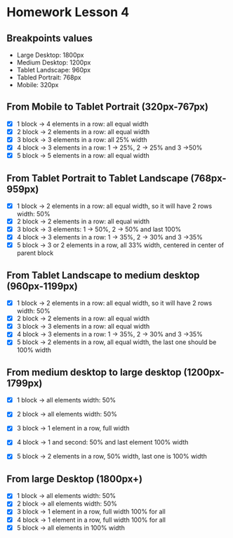 # Homework Lesson 4

## Breakpoints values
- Large Desktop: 1800px
- Medium Desktop: 1200px
- Tablet Landscape: 960px
- Tabled Portrait: 768px
- Mobile: 320px

## From Mobile to Tablet Portrait (320px-767px)

- [x] 1 block -> 4 elements in a row: all equal width
- [x] 2 block -> 2 elements in a row: all equal width
- [x] 3 block -> 3 elements in a row: all 25% width
- [x] 4 block -> 3 elements in a row: 1 -> 25%, 2 -> 25% and 3 ->50%
- [x] 5 block -> 5 elements in a row: all equal width

## From Tablet Portrait to Tablet Landscape (768px-959px)

- [x] 1 block -> 2 elements in a row: all equal width, so it will have 2 rows width: 50%
- [x] 2 block -> 2 elements in a row: all equal width
- [x] 3 block -> 3 elements: 1 -> 50%, 2 -> 50% and last 100%
- [x] 4 block -> 3 elements in a row: 1 -> 35%, 2 -> 30% and 3 ->35%
- [x] 5 block -> 3 or 2 elements in a row, all 33% width, centered in center of parent block

## From Tablet Landscape to medium desktop (960px-1199px)

- [x] 1 block -> 2 elements in a row: all equal width, so it will have 2 rows width: 50%
- [x] 2 block -> 2 elements in a row: all equal width
- [x] 3 block -> 3 elements in a row: all equal width
- [x] 4 block -> 3 elements in a row: 1 -> 35%, 2 -> 30% and 3 ->35%
- [x] 5 block -> 2 elements in a row, all equal width, the last one should be 100% width

## From medium desktop to large desktop (1200px-1799px)

- [x] 1 block -> all elements width: 50%
- [x] 2 block -> all elements width: 50%
- [x] 3 block -> 1 element in a row, full width
- [x] 4 block -> 1 and second: 50% and last element 100% width
- [x] 5 block -> 2 elements in a row, 50% width, last one is 100% width


## From large Desktop (1800px+)

- [x] 1 block -> all elements width: 50%
- [x] 2 block -> all elements width: 50%
- [x] 3 block -> 1 element in a row, full width 100% for all
- [x] 4 block -> 1 element in a row, full width 100% for all
- [x] 5 block -> all elements in 100% width